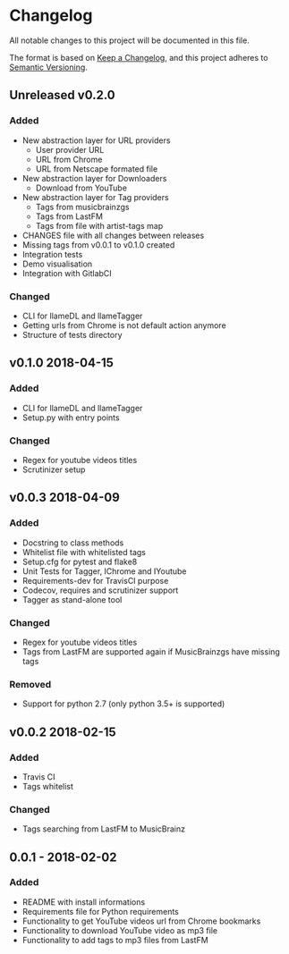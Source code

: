 # Changelog
All notable changes to this project will be documented in this file.

The format is based on [Keep a Changelog](https://keepachangelog.com/en/1.0.0/),
and this project adheres to [Semantic Versioning](https://semver.org/spec/v2.0.0.html).

## Unreleased v0.2.0
### Added
- New abstraction layer for URL providers
    - User provider URL
    - URL from Chrome
    - URL from Netscape formated file
- New abstraction layer for Downloaders
    - Download from YouTube
- New abstraction layer for Tag providers
    - Tags from musicbrainzgs
    - Tags from LastFM
    - Tags from file with artist-tags map
- CHANGES file with all changes between releases
- Missing tags from v0.0.1 to v0.1.0 created
- Integration tests
- Demo visualisation
- Integration with GitlabCI

### Changed
- CLI for llameDL and llameTagger
- Getting urls from Chrome is not default action anymore
- Structure of tests directory

## v0.1.0 2018-04-15
### Added
- CLI for llameDL and llameTagger
- Setup.py with entry points

### Changed
- Regex for youtube videos titles
- Scrutinizer setup

## v0.0.3 2018-04-09
### Added
- Docstring to class methods
- Whitelist file with whitelisted tags
- Setup.cfg for pytest and flake8
- Unit Tests for Tagger, IChrome and IYoutube
- Requirements-dev for TravisCI purpose
- Codecov, requires and scrutinizer support
- Tagger as stand-alone tool

### Changed
- Regex for youtube videos titles
- Tags from LastFM are supported again if MusicBrainzgs have missing tags

### Removed
- Support for python 2.7 (only python 3.5+ is supported)

## v0.0.2 2018-02-15
### Added
- Travis CI
- Tags whitelist

### Changed
- Tags searching from LastFM to MusicBrainz

## 0.0.1 - 2018-02-02
### Added
- README with install informations
- Requirements file for Python requirements
- Functionality to get YouTube videos url from Chrome bookmarks
- Functionality to download YouTube video as mp3 file
- Functionality to add tags to mp3 files from LastFM
